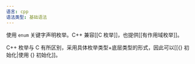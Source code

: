 ```yaml
---
语言: cpp
语法类型: 基础语法
---
```

使用 `enum` 关键字声明枚举。C++ 兼容[[C 枚举]]，也提供[[有作用域枚举]]。

C++ 枚举与 C 有所区别，采用具体枚举类型+底层类型的形式，因此可以[[{} 初始化|使用 {} 初始化]]。